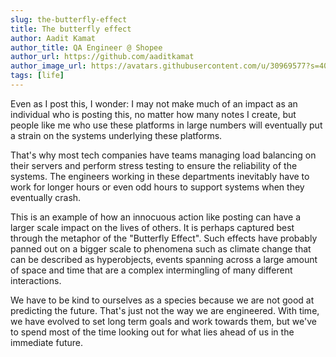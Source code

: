 ```yaml
---
slug: the-butterfly-effect
title: The butterfly effect
author: Aadit Kamat
author_title: QA Engineer @ Shopee
author_url: https://github.com/aaditkamat
author_image_url: https://avatars.githubusercontent.com/u/30969577?s=400&u=9558fc3557d79c88a7080034fe8c22654aca2e4d&v=4
tags: [life]
---
```


Even as I post this, I wonder: I may not make much of an impact as an individual who is posting this, no matter how many notes I create, but people like me who use these platforms in large numbers will eventually put a strain on the systems underlying these platforms. 

That's why most tech companies have teams managing load balancing on their servers and perform stress testing to ensure the reliability of the systems. The engineers working in these departments inevitably have to work for longer hours or even odd hours to support systems when they eventually crash. 

This is an example of how an innocuous action like posting can have a larger scale impact on the lives of others. It is perhaps captured best through the metaphor of the "Butterfly Effect". Such effects have probably panned out on a bigger scale to phenomena such as climate change that can be described as hyperobjects, events spanning across a large amount of space and time that are a complex intermingling of many different interactions. 

We have to be kind to ourselves as a species because we are not good at predicting the future. That's just not the way we are engineered. With time, we have evolved to set long term goals and work towards them, but we've to spend most of the time looking out for what lies ahead of us in the immediate future. 


